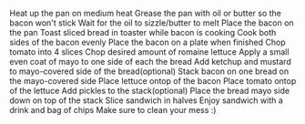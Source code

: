 Heat up the pan on medium heat
Grease the pan with oil or butter so the bacon won't stick
Wait for the oil to sizzle/butter to melt
Place the bacon on the pan
Toast sliced bread in toaster while bacon is cooking
Cook both sides of the bacon evenly
Place the bacon on a plate when finished
Chop tomato into 4 slices
Chop desired amount of romaine lettuce
Apply a small even coat of mayo to one side of each the bread
Add ketchup and mustard to mayo-covered side of the bread(optional)
Stack bacon on one bread on the mayo-covered side
Place lettuce ontop of the bacon
Place tomato ontop of the lettuce
Add pickles to the stack(optional)
Place the bread mayo side down on top of the stack
Slice sandwich in halves
Enjoy sandwich with a drink and bag of chips
Make sure to clean your mess :)